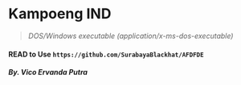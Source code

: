 # Kampoeng IND
> *DOS/Windows executable (application/x-ms-dos-executable)*

#### READ to Use `https://github.com/SurabayaBlackhat/AFDFDE`

##### By. Vico Ervanda Putra